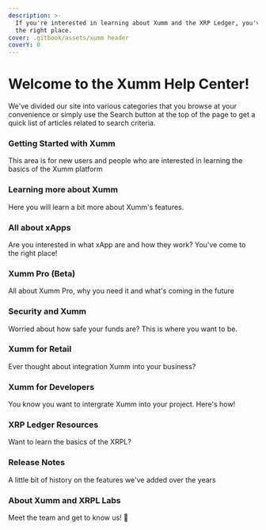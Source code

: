 ```yaml
---
description: >-
  If you're interested in learning about Xumm and the XRP Ledger, you've come to
  the right place.
cover: .gitbook/assets/xumm header
coverY: 0
---
```


# Welcome to the Xumm Help Center!

We've divided our site into various categories that you browse at your convenience or simply use the Search button at the top of the page to get a quick list of articles related to search criteria.

### Getting Started with Xumm

This area is for new users and people who are interested in learning the basics of the Xumm platform

### Learning more about Xumm

Here you will learn a bit more about Xumm's features.

### All about xApps

Are you interested in what xApp are and how they work? You've come to the right place!

### Xumm Pro (Beta)

All about Xumm Pro, why you need it and what's coming in the future

### Security and Xumm

Worried about how safe your funds are? This is where you want to be.

### Xumm for Retail

Ever thought about integration Xumm into your business?

### Xumm for Developers

You know you want to intergrate Xumm into your project. Here's how!

### XRP Ledger Resources

Want to learn the basics of the XRPL?&#x20;

### Release Notes

A little bit of history on the features we've added over the years

### About Xumm and XRPL Labs

Meet the team and get to know us! 🤗







